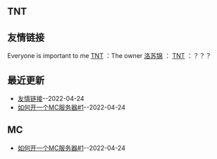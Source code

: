 ## TNT
## 友情链接
Everyone is important to me 
[TNT](https://space.bilibili.com/476370505) ：The owner 
[洛苏锦](https://github.com/Brocade233) ： 
[TNT](https://github.com/tnt-love) ：？？？ 
## 最近更新
- [友情链接](https://github.com/Love-TNT/Blog/issues/2)--2022-04-24
- [如何开一个MC服务器#1](https://github.com/Love-TNT/Blog/issues/1)--2022-04-24
## MC
- [如何开一个MC服务器#1](https://github.com/Love-TNT/Blog/issues/1)--2022-04-24
